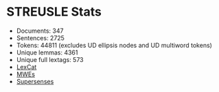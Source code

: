 STREUSLE Stats
==============

* Documents:           347
* Sentences:           2725
* Tokens:              44811 (excludes UD ellipsis nodes and UD multiword tokens)
* Unique lemmas:       4361
* Unique full lextags: 573
* [LexCat](LEXCAT.txt)
* [MWEs](MWES.txt)
* [Supersenses](SUPERSENSES.txt)
